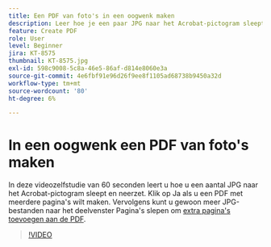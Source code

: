 ```yaml
---
title: Een PDF van foto's in een oogwenk maken
description: Leer hoe je een paar JPG naar het Acrobat-pictogram sleept om een PDF te maken
feature: Create PDF
role: User
level: Beginner
jira: KT-8575
thumbnail: KT-8575.jpg
exl-id: 598c9008-5c8a-46e5-86af-d814e8060e3a
source-git-commit: 4e6fbf91e96d26f9ee8f1105ad68738b9450a32d
workflow-type: tm+mt
source-wordcount: '80'
ht-degree: 6%

---
```


# In een oogwenk een PDF van foto&#39;s maken

In deze videozelfstudie van 60 seconden leert u hoe u een aantal JPG naar het Acrobat-pictogram sleept en neerzet. Klik op Ja als u een PDF met meerdere pagina&#39;s wilt maken. Vervolgens kunt u gewoon meer JPG-bestanden naar het deelvenster Pagina&#39;s slepen om [extra pagina&#39;s toevoegen aan de PDF](https://www.adobe.com/nl/acrobat/online/add-pages-to-pdf.html).

>[!VIDEO](https://video.tv.adobe.com/v/336365?quality=12&learn=on&hidetitle=true)
